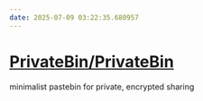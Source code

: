 ```yaml
---
date: 2025-07-09 03:22:35.680957
---
```


# [PrivateBin/PrivateBin](https://github.com/PrivateBin/PrivateBin)

minimalist pastebin for private, encrypted sharing